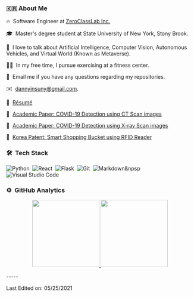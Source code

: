 

<!-- ## 👋 &nbsp;Hey I'm Youngho Kim -->

### 🇰🇷&nbsp;About Me

🔥 &nbsp;Software Engineer at [ZeroClassLab Inc.](https://www.zeroclasslab.com/)

🎓 &nbsp;Master's degree student at State University of New York, Stony Brook.

🌱 &nbsp;I love to talk about Artificial Intelligence, Computer Vision, Autonomous Vehicles, and Virtual World (Known as Metaverse).

🏋️‍♂️ &nbsp;In my free time, I pursue exercising at a fitness center.

💬 &nbsp;Email me if you have any questions regarding my repositories.

✉️ &nbsp;dannyinsuny@gmail.com.

📄 &nbsp;[Résumé](https://github.com/rxYoungho/RESUME/blob/main/Resume_Youngho%20Kim_2021-05-07.pdf)

📌 &nbsp;[Academic Paper: COVID-19 Detection using CT Scan images](https://github.com/rxYoungho/X-ray-CT_scan_Covid-19_detection/blob/master/COVID-19%20Detection%20using%20Computed%20Tomography%20Scans%20with%20YOLO3.pdf)

📌 &nbsp;[Academic Paper: COVID-19 Detection using X-ray Scan images](https://github.com/rxYoungho/X-ray-CT_scan_Covid-19_detection/blob/master/COVID-19%20%20and%20%20Pneumonia%20%20Classification%20%20with%20%20X-ray%20%20Images%20%20UsingCombined%20%20ResNet50%20%20Model.pdf)

📌 &nbsp;[Korea Patent: Smart Shopping Bucket using RFID Reader](https://github.com/rxYoungho/RESUME/blob/main/%5BHaru%5D%20%E1%84%90%E1%85%B3%E1%86%A8%E1%84%92%E1%85%A5%E1%84%8C%E1%85%B3%E1%86%BC(%E1%84%8C%E1%85%A610-2245196%E1%84%92%E1%85%A9).pdf)

### 🛠 &nbsp;Tech Stack

![Python](https://img.shields.io/badge/-Python-05122A?style=flat&logo=python)&nbsp;
![React](https://img.shields.io/badge/-React-05122A?style=flat&logo=react)&nbsp;
![Flask](https://img.shields.io/badge/-Flask-05122A?style=flat&logo=flask)&nbsp;
![Git](https://img.shields.io/badge/-Git-05122A?style=flat&logo=git)&nbsp;
![Markdown](https://img.shields.io/badge/-Markdown-05122A?style=flat&logo=markdown)&npsp
![Visual Studio Code](https://img.shields.io/badge/-Visual%20Studio%20Code-05122A?style=flat&logo=visual-studio-code&logoColor=007ACC)&nbsp;

### ⚙️ &nbsp;GitHub Analytics

<p align="center">
<a href="https://github.com/rxYoungho">
  <img height="180em" src="https://github-readme-stats-eight-theta.vercel.app/api?username=rxYoungho&show_icons=true&theme=algolia&include_all_commits=true&count_private=true"/>
  <img height="180em" src="https://github-readme-stats-eight-theta.vercel.app/api/top-langs/?username=rxYoungho&layout=compact&langs_count=8&theme=algolia"/>
</a>
</p>
-----

Last Edited on: 05/25/2021
